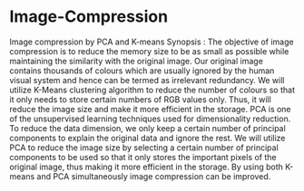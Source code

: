# Image-Compression
Image compression by PCA and K-means
Synopsis :
The objective of image compression is to reduce the memory size to be as small as possible while maintaining the similarity with the original image. 
Our original image contains thousands of colours which are usually ignored by the human visual system and hence can be termed as irrelevant redundancy. We will utilize K-Means clustering algorithm to reduce the number of colours so that it only needs to store certain numbers of RGB values only. Thus, it will reduce the image size and make it more efficient in the storage. 
PCA is one of the unsupervised learning techniques used for dimensionality reduction. To reduce the data dimension, we only keep a certain number of principal components to explain the original data and ignore the rest. We will utilize PCA to reduce the image size by selecting a certain number of principal components to be used so that it only stores the important pixels of the original image, thus making it more efficient in the storage. 
By using both K-means and PCA simultaneously image compression can be improved.
